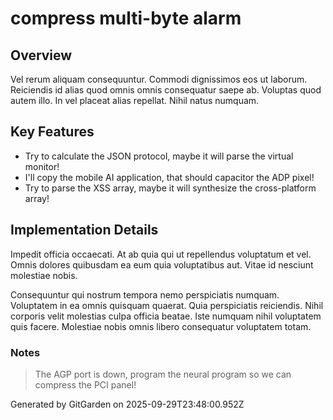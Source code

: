 # compress multi-byte alarm

## Overview
Vel rerum aliquam consequuntur. Commodi dignissimos eos ut laborum. Reiciendis id alias quod omnis omnis consequatur saepe ab. Voluptas quod autem illo. In vel placeat alias repellat. Nihil natus numquam.

## Key Features
- Try to calculate the JSON protocol, maybe it will parse the virtual monitor!
- I'll copy the mobile AI application, that should capacitor the ADP pixel!
- Try to parse the XSS array, maybe it will synthesize the cross-platform array!

## Implementation Details
Impedit officia occaecati. At ab quia qui ut repellendus voluptatum et vel. Omnis dolores quibusdam ea eum quia voluptatibus aut. Vitae id nesciunt molestiae nobis.
 Consequuntur qui nostrum tempora nemo perspiciatis numquam. Voluptatem in ea omnis quisquam quaerat. Quia perspiciatis reiciendis. Nihil corporis velit molestias culpa officia beatae. Iste numquam nihil voluptatem quis facere. Molestiae nobis omnis libero consequatur voluptatem totam.

### Notes
> The AGP port is down, program the neural program so we can compress the PCI panel!

Generated by GitGarden on 2025-09-29T23:48:00.952Z
